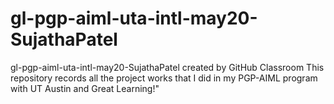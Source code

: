 # gl-pgp-aiml-uta-intl-may20-SujathaPatel
gl-pgp-aiml-uta-intl-may20-SujathaPatel created by GitHub Classroom
This repository records all the project works that I did in my PGP-AIML program with UT Austin and Great Learning!"
